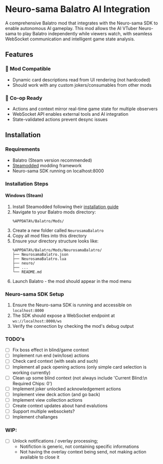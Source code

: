 # Neuro-sama Balatro AI Integration

A comprehensive Balatro mod that integrates with the Neuro-sama SDK to enable autonomous AI gameplay. This mod allows the AI VTuber Neuro-sama to play Balatro independently while viewers watch, with seamless WebSocket communication and intelligent game state analysis.

## Features

### 🔧 **Mod Compatible**
- Dynamic card descriptions read from UI rendering (not hardcoded)
- Should work with any custom jokers/consumables from other mods

### 🤝 **Co-op Ready**
- Actions and context mirror real-time game state for multiple observers
- WebSocket API enables external tools and AI integration
- State-validated actions prevent desync issues

## Installation

### Requirements

- Balatro (Steam version recommended)
- [Steamodded](https://github.com/Steamopollys/Steamodded) modding framework
- Neuro-sama SDK running on localhost:8000

### Installation Steps

#### Windows (Steam)
1. Install Steamodded following their [installation guide](https://github.com/Steamopollys/Steamodded#installation)
2. Navigate to your Balatro mods directory:
   ```
   %APPDATA%/Balatro/Mods/
   ```
3. Create a new folder called `NeurosamaBalatro`
4. Copy all mod files into this directory
5. Ensure your directory structure looks like:
   ```
   %APPDATA%/Balatro/Mods/NeurosamaBalatro/
   ├── NeurosamaBalatro.json
   ├── NeurosamaBalatro.lua
   ├── neuro/
   ├── ...
   └── README.md
   ```
6. Launch Balatro - the mod should appear in the mod menu

### Neuro-sama SDK Setup

1. Ensure the Neuro-sama SDK is running and accessible on `localhost:8000`
2. The SDK should expose a WebSocket endpoint at `ws://localhost:8000/ws`
3. Verify the connection by checking the mod's debug output



### TODO's
- [ ] Fix boss effect in blind/game context
- [ ] Implement run end (win/lose) actions
- [ ] Check card context (with seals and such)
- [ ] Implement all pack opening actions (only simple card selection is working currently)
- [ ] Clean up some blind context (not always include 'Current Blind:\n Required Chips: 0')
- [ ] Implement joker unlocked acknowledgement actions
- [ ] Implement view deck action (and go back)
- [ ] Implement view collection actions
- [ ] Create context updates about hand evalutions
- [ ] Support multiple websockets?
- [ ] Implement challanges

### WIP:
- [ ] Unlock notifications / overlay processing;
   - Notifiction is generic, not containing specific informations
   - Not having the overlay context being send, not making action available to close it